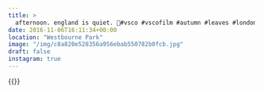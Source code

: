 ```yaml
---
title: >
  afternoon. england is quiet. 🍁#vsco #vscofilm #autumn #leaves #london
date: 2016-11-06T16:11:34+00:00
location: "Westbourne Park"
image: "/img/c8a820e528356a956ebab550782b0fcb.jpg"
draft: false
instagram: true
---
```


{{<photo src="/img/c8a820e528356a956ebab550782b0fcb.jpg">}}
